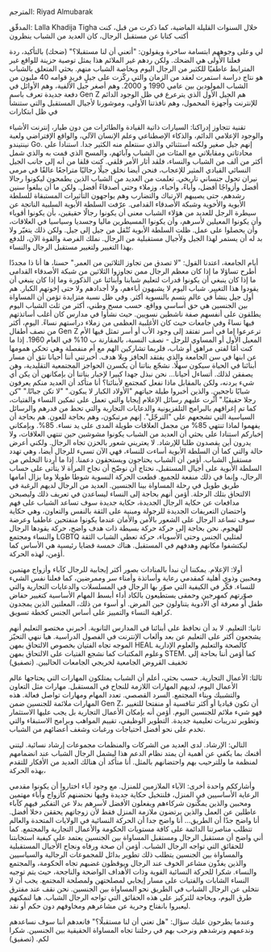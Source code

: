 

المترجم: Riyad Almubarak

المدقّق: Lalla Khadija Tigha
خلال السنوات القليلة الماضية،
كما ذكرت من قبل، كنت أكتب 
كتابا عن مستقبل الرجال،
كان العديد من الشباب ينظرون 

لي وعلى وجوههم ابتسامة ساخرة ويقولون:
&quot;أتعني أن لنا مستقبلا؟&quot;
(ضحك)
بالتأكيد، ردة فعلنا الأولى هي الضحك.
ولكن ردهم غير الملائم هذا 
يمثل توصية حزينة
للواقع غير المترابط عاطفيًا 
للكثير من الرجال اليوم
وبخاصة الشباب منهم.
بحثي المتعلق بالشباب هو نتاج دراسة 
استمرت لعقد من الزمان
والتي ركّزت على جيلٍ فريدٍ 
قوامه 40 مليون من الشباب
المولودين بين عامي 1990 و 2000.
وهم أصغر جيل الألفية،
وهم الأوائل في دفعة جديدة تعرف باسم Gen Z
هم الجيل الأول الذي يترعرع
في ظل الوجود الدائم 
للإنترنت وأجهزة المحمول،
وهم نافذتنا الأولى، 
وموشورنا لأجيال المستقبل
والتي ستنشأ في ظل ابتكارات 

تقنية تتجاوز إدراكنا:
السيارات ذاتية القيادة 
والطائرات من دون طيار،
إنترنت الأشياء والوجود الإعلامي الدائم،
والذكاء الإصطناعي وعلم الإنسان الآلي،
والواقع الإفتراضي ولعبة نينتيندو Go.
إنهم جيل صغير ولكنه استثنائي
والذي سنتعلم منه الكثير جدا.
استنادا على محادثاتي ومقابلاتي
مع المئات من الشباب وآبائهم،
والمسح الذي قمت به والذي شمل أكثر 
من ألف من الشباب والنساء،
فلقد أثار الأمر قلقي.
كنت قلقا من أنه إلى جانب 
الجيل النسائي القيادي المثير للإعجاب،
فنحن أيضا نخلق جيلًا رجاليًا متراجعًا
عالقًا في مرمى نيران تحول جنساني تاريخي.
تعلمت من العديد من الشباب الذين يطمحون 
ليكونوا رجالا أفضل وأزواجًا أفضل،
وأباءً، وأحباء، وزملاء وحتى أصدقاءً أفضل.
ولكن ما أن يبلغوا سنين رشدهم،
حتى يصيبهم الارتباك والتضارب
وهم يواجهون التأثيرات المستبقاة 
للسلطة الأبوية والأخوية
وشبكة الأصدقاء القدامى.
عرّفت السلطة الأبوية السلبية الناتجة 
عن سيطرة الرجل
للعديد من هؤلاء الشباب 
معنى أن يكونوا رجالًا حقيقين،
بأن يكونوا أقوياء وأن يكونوا 
المعيلين لأسرهم،
وأن يكونوا المسيطرين 
ماليا وجسديا وسياسيا في العلاقات،
وأن يحصلوا على عمل.
ظلت السلطة الأبوية تُنْقل من جيل إلى جيل.
ولكن ذلك يتغيّر ولا بد له أن يستمر
لهذا الجيل ولأجيال مستقبلية من الرجال.
نملك الفرصة والقوة الآن،
للدفع بهذا التغيير
ولتغيير مستقبل الرجال
والنساء.

أيام الجامعة، اعتدنا القول: 
&quot;لا تصدق من تجاوز الثلاثين من العمر.&quot;
حسنا، ها أنا ذا مجددًا
أطرح تساؤلا ما إذا كان معظم الرجال ممن 
تجاوزوا الثلاثين من شبكة الأصدقاء القدامى
ما إذا كان ينبغي أن يكونوا قدرات لتعليم 
شبابنا وأبنائنا عن الذكورة
وما إذا كان ينبغي أن يقودوا هذا التغيير.
شباب اليوم لا يشبهون أباءهم،
ولا أجدادهم ولا حتى إخوتهم الكبار.
هم أول جيل ينشأ في عالم 
يتسم بالنسوية أكثر.
وفي ظل نسبة متزايدة تؤمن
أن المساواة بين الجنسين هي حق أساسي وواقع.
حسب مسح وطني،
أكثر من ثلث الشباب اليوم يطلقون 
على أنفسهم صفة ناشطين نسويين.
حيث نشأوا في مدارس
كان أغلب أساتذتهم فيها نساءً
وفي جامعات حيث كان الأغلبية العظمى 
من زملاء دراستهم نساءً.
اليوم، أكثر من نصف أطفال Gen Z
ترعرعوا إما في أسر تفتقد إلى وجود الأب
أو أسر تمثل فيها الأم المعيل الأول 
أو المساوي للرجل - نصف النسبة،
بالمقارنة ب 10% في العام 1960.
إذا ما كنت أمًا لفتى مراهق أو شاب،
فلربما تشاركين الهم مع أم منفصلة 
وهي تحكي همومها
عن ابنها في سن الجامعة 
والذي يفتقد الحافز وبلا هدف.
أخبرتني أننا أحيانا نثق
أن مسار أبنائنا في الحياة سيكون سهلًا.
نشجّع بناتنا أن يكسرن 
الحواجز المجتمعية التقليدية،
وهن يصفقن لذلك.
أتساءل أحيانا...
نحن نبذل جهدا كبيرا لإخبار بناتنا 
أن بإمكانهن أن يكن أي شيء يردنه،
ولكن بالمقابل ماذا نفعل كمجتمع لأبنائنا؟
أنا متأكد أن العديد منكم 
يعرفون شبابًا ناجحين.
والذين أخبروا طيلة حياتهم
&quot;الأولاد الكبار لا يبكون.&quot;
&quot;لا تكن جبانًا.&quot;
&quot;كن رجلا حقيقيًا.&quot;
أثّرت عليهم رسائل الإعلام إيجابا
والتي تعمل على تمكين النساء والفتيات،
كما تم إغراقهم بالبرامج التلفزيونية 
والدعايات التجارية
والتي تحط من قدرهم
والرسائل السياسية 
التي تشجعهم على &quot;الترجّل&quot;.
إنهم مرتبكون،
وهم بحاجة للعون.
هم بحاجة أن يفهموا
لماذا تنتهي 85% من مجمل 
العلاقات طويلة المدى
على يد نساء.
85%.
وبإمكاني إخباركم استنادا على بحثي
أن العديد من الشباب يكونوا مشوشين 
حين تنتهي العلاقات،
ولا يدرون أين يقصدون طلبا للإرشاد.
لا يعتريني شعور بالحزن تجاه الرجال.
ولكني أعرض حالة
والتي كما أن السلطة الأبوية أساءت للنساء،
فهي الآن تسيء للرجال أيضا،
وهي تهدد مستقبل الشباب.
أؤمن أن الشباب يحتاجون ويستحقون دعمنا.
إذا ما أردنا التخلص من السلطة الأبوية 
على أجيال المستقبل،
نحتاج أن نوضّح أن نجاح المرأة
لا يتأتى على حساب الرجال،
وإنما في ذلك منفعة للجميع.
قطعت الحركة النسوية شوطا طويلا
وما يزال أمامها طريق طويل 
في رحلة المساواة بينا الجنسين.
العديد من الرجال لديهم الرغبة 
في الالتحاق بتلك الرحلة.
أؤمن أنهم بحاجة إلى النساء
ليساعدن في تعريف ذلك وليصبحن مدافعات 
عن حكاية الرجال الجديدة،
حكاية جديدة سوف تساعد الشباب 
على فهم واحتضان
التعريفات الجديدة للرجولة 
ومبنية على الثقة بالنفس والتعاون،
وهي حكاية سوف تساعد الرجال 
على الشعور بالأمن والأمان
عندما يكونوا منفتحين عاطفيا وعرضة للهجوم.
نحن بحاجة إلى حركة
حركة بسيطة ذات هدف واضح،
حركة يقودها الرجال والنساء 
ومجتمع LGBTQ لمثليي الجنس وحتى الأسوياء،
حركة تعطي الشباب الثقة
ليكتشفوا مكانهم
وهدفهم في المستقبل.
هناك خمسة قضايا رئيسية
هي الأساس كما أؤمن، لهذه الحركة.

أولا: الإعلام.
يمكننا أن نبدأ بالمنادات بصور أكثر إيجابية
للرجال كآباء وأزواج مهتمين 
ومحبين وذوي أهلية
كمقدمي رعاية وأساتذة وأمناء سر وممرضين،
كما فعلنا نفس الشيء للنساء.
فكّر في الكيفية التي صوّر بها الرجال 
في المسلسلات والدعايات التجارية
والتي صوّرتهم كمهرجين وحمقى
يستطيعون بالكاد أداء أبسط المهام الأساسية
كتغيير حفاض طفل أو معرفة 
أي الأدوية يتناولون حين المرض.
أو أسوء من ذلك، المعلنين الذين يمجدون 
كراهية النساء والتمييز على أساس الجنس
كخطة تسويق.

ثانيا: التعليم.
لا بد أن نحافظ على أبنائنا 
في المدارس الثانوية.
أخبرني مختصو التعليم
أنهم يشجعون أكثر على التعليم عن بعد 
وألعاب الإنترنت في الفصول الدراسية.
هيا ننهي التحيّز الموجه تجاه الفتيان 
بخصوص الالتحاق بمهن HEAL
كالصحة والتعليم والعلوم الإدارية 
وعلوم المكتبات
كما نشجع الفتيات على الالتحاق بمهن STEM.
كما أؤمن أننا بحاجة إلى تخفيف القروض 
الجامعية لخريجي الجامعات الحاليين.
(تصفيق)

ثالثا: الأعمال التجارية.
حسب بحثي، أعلم أن الشباب يمتلكون المهارات
التي يحتاجها عالم الأعمال اليوم،
لديهم المهارات اللازمة للنجاح في المستقبل.
مهارات مثل التعاون والتشبيك وبناء المجتمع.
السرد القصصي.
تعدد المهام ومهارات تواصل فعالة.
هذه المهارات ملائمة للجنسين ضمن Gen Z،
أن تكون قياديا أو أكثر تنافسية 
أو منفتحا للتغيير
فهو شيء ملائم للجنسين اليوم.
أؤمن أنه بإمكان الأعمال التجارية 
بل يجب عليها الاستثمار
وتطوير تدريبات تعليمية جديدة.
التطوير الوظيفي،
تقييم المواهب وبرامج الاستبقاء
والتي تخدم على نحو أفضل احتياجات 
ورغبات وشغف
أعضائهم من الشباب.

التالي: الإرشاد.
لدى العديد من الشركات والمنظمات 
مجموعات إرشاد نسائية.
ليتني أقنعك بما يكفي
عن أهمية أن يمتد نظام الدعم هذا
ليشمل الرجال الشباب 
عند انضمامهم لمنظمة ما
وللترحيب بهم واحتضانهم بالمثل.
أنا متأكد أن هنالك العديد 
من الأفكار للتقدم بهذه الحركة،

وأشارككم واحدة أخرى:
الآباء الملازمين للمنزل.
مع وجود آباء اختاروا أن يكونوا مقدمي 
الرعاية الأساسيين في المنزل،
فلنتخيل حكاية جديدة
وفيها نحتضنهم كأزواج وآباء مهتمين ومحبين
والذين يمكّنون شركاءهم ويفعلون 
الأفضل لأسرهم
بدلا عن التفكير فيهم كآباء 
عاطلين عن العمل
والذين يرتضون ملازمة المنزل 
فقط لأن زوجاتهم يحققن دخلا أفضل.
أنا واضح جدًا
أن الطريق...
أنا واضح جدا أن الحركة النسائية
في الولايات المتحدة والعالم
تتطلب مناصرتنا الدائمة
على كافة مستويات الحكومة 
والأعمال التجارية والمجتمع.
كما أني واضح أن مستقبل الرجال
ومستقبل المساواة بين الجنسين
يعتمد على كيفية استجابتنا للحقائق 
التي تواجه الرجال الشباب.
أؤمن أن صحة ورفاه ونجاح
الأجيال المستقبلية والمساواة بين الجنسين
يتطلب ذلك تطوير بدائل للمجموعات 
الرجالية والسياسيين
والذين يغذّون مشاعر الخوف عند الرجال
ويوقظون غضبهم تجاه الحكومة،
والمجتمع
والنساء.
شكرا للحركة النسائية القوية 
وذات الأهداف الواضحة والناجحة،
حيث يتم توجيه النساء الشابات والفتيات 
على مسار إيجابي
لمصلحتهن ولمصلحة المجتمع.
يجب أن لا نتخلى عن الرجال الشباب 
في الطريق نحو المساواة بين الجنسين.
نحن نقف عند مفترق طرق اليوم،
وبحاجة للتركيز على هذه الحقائق 
التي تواجه الرجال الشباب.
هيا لنمكنهم
ليعبروا بانفتاح وحرية عن مشاعرهم ومخاوفهم
دون حكم أو نقد.

وعندما يطرحون عليك سؤال:
&quot;هل تعني أن لنا مستقبلًا؟&quot;
فانعدهم أننا سوف نساعدهم وندعمهم
ونرشدهم ونرحب بهم
في رحلتنا تجاه المساواة الحقيقية 
بين الجنسين.
شكرا لكم.
(تصفيق)
